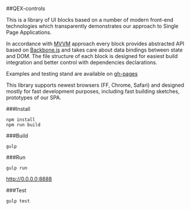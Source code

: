 ##QEX-controls

This is a library of UI blocks based on a number of modern front-end technologies which transparently demonstrates our approach to Single Page Applications.

In accordance with [MVVM](http://en.wikipedia.org/wiki/Model_View_ViewModel) approach every block provides abstracted API based on [Backbone.js](http://backbonejs.org/) and takes care about data bindings between state and DOM. The file structure of each block is designed for easiest build integration and better control with dependencies declarations.

Examples and testing stand are available on [gh-pages](http://maetchkin.github.io/qex-controls/?#Top)

This library supports newest browsers (FF, Chrome, Safari) and designed mostly for fast development purposes, including fast building sketches, prototypes of our SPA.

###Install
```
npm install
npm run build
```

###Build
```
gulp
```

###Run
```
gulp run
```
http://0.0.0.0:8888

###Test
```
gulp test
```
